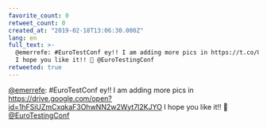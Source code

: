 ```yaml
---
favorite_count: 0
retweet_count: 0
created_at: "2019-02-18T13:06:30.000Z"
lang: en
full_text: >-
  @emerrefe: #EuroTestConf ey!! I am adding more pics in https://t.co/0OIbVDvLGt
  I hope you like it!! 🤗 @EuroTestingConf
retweeted: true
---
```


[@emerrefe](https://twitter.com/emerrefe): #EuroTestConf ey!! I am adding more
pics in <https://drive.google.com/open?id=1hFSiUZmCxqkaF3OhwNN2w2Wyt7l2KJYO> I
hope you like it!! 🤗 [@EuroTestingConf](https://twitter.com/EuroTestingConf)
